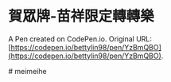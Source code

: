# 賀眾牌-苗祥限定轉轉樂

A Pen created on CodePen.io. Original URL: [https://codepen.io/bettylin98/pen/YzBmQBO](https://codepen.io/bettylin98/pen/YzBmQBO).

#   m e i m e i h e  
 